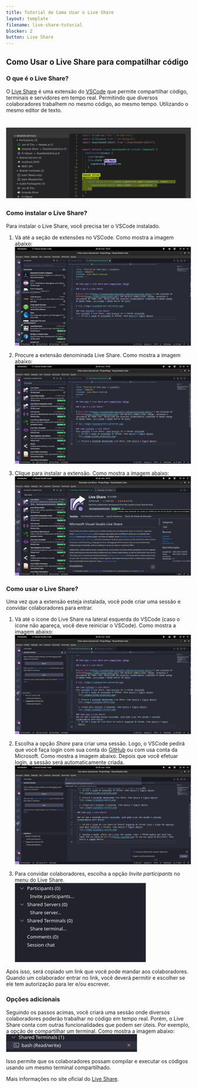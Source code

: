 ```yaml
---
title: Tutorial de Como Usar o Live Share
layout: template
filename: live-share-tutorial
blocker: 2
button: Live Share
---
```


## Como Usar o Live Share para compatilhar código

### O que é o Live Share?

O [Live Share](https://visualstudio.microsoft.com/services/live-share/) é uma extensão do [VSCode](https://code.visualstudio.com/) que permite compartilhar código, terminais e servidores em tempo real. Permitindo que diversos colaboradores trabalhem no mesmo código, ao mesmo tempo. Utilizando o mesmo editor de texto.

# ![](./images/liveshare-hero-optimized.jpg)

### Como instalar o Live Share?
Para instalar o Live Share, você precisa ter o VSCode instalado.
  
  1. Vá até a seção de extensões no VSCode. Como mostra a imagem abaixo:
  ![](./images/vscode-extensions.png)

  2. Procure a extensão denominada Live Share. Como mostra a imagem abaixo:
  ![](./images/liveshare-search.png)

  3. Clique para instalar a extensão. Como mostra a imagem abaixo:
  ![](./images/liveshare-install.png)

### Como usar o Live Share?

Uma vez que a extensão esteja instalada, você pode criar uma sessão e convidar colaboradores para entrar.
  
  1. Vá até o ícone do Live Share na lateral esquerda do VSCode (caso o ícone não apareça, você deve reiniciar o VSCode). Como mostra a imagem abaixo:
  ![](./images/liveshare-session.png)

  2. Escolha a opção _Share_ para criar uma sessão. Logo, o VSCode pedirá que você faça login com sua conta do [GitHub](https://github.com) ou com usa conta da Microsoft. Como mostra a imagem abaixo. Depois que você efetuar login, a sessão será automaticamente criada.
  ![](./images/liveshare-login-with-github.png)
  
  3. Para convidar colaboradores, escolha a opção _Invite participants_ no menu do Live Share. 
  ![](./images/liveshare-invite.png)

Após isso, será copiado um link que você pode mandar aos colaboradores. Quando um colaborador entrar no link, você deverá permitir e escolher se ele tem autorização para ler e/ou escrever.

### Opções adicionais

Seguindo os passos acimas, você criará uma sessão onde diversos colaboradores poderão trabalhar no código em tempo real. Porém, o Live Share conta com outras funcionalidades que podem ser úteis. Por exemplo, a opção de compartilhar um terminal. Como mostra a imagem abaixo:
![](./images/share-terminal.png)

Isso permite que os colaboradores possam compilar e executar os códigos usando um mesmo terminal compartilhado. 

Mais informações no site oficial do [Live Share](https://docs.microsoft.com/pt-br/visualstudio/liveshare/).